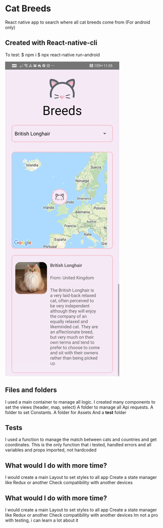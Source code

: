 # Cat Breeds

React native app to search where all cat breeds come from
(For android only) 


## Created with React-native-cli

To test: 
$ npm i
$ npx react-native run-android

![image info](./breedscapture.jpg)

## Files and folders

I used a main container to manage all logic.
I created many components to set the views (header, map, select)
A folder to manage all Api requests.
A folder to set Constants.
A folder for Assets
And a __test__ folder

## Tests

I used a function to manage the match between cats and countries and get coordinates. This is the only function that i tested, handled errors and all variables and props imported, not hardcoded


## What would I do with more time?

I would create a main Layout to set styles to all app
Create a state manager like Redux or another
Check compatibility with another devices

## What would I do with more time?

I would create a main Layout to set styles to all app
Create a state manager like Redux or another
Check compatibility with another devices
Im not a pro with testing, i can learn a lot about it